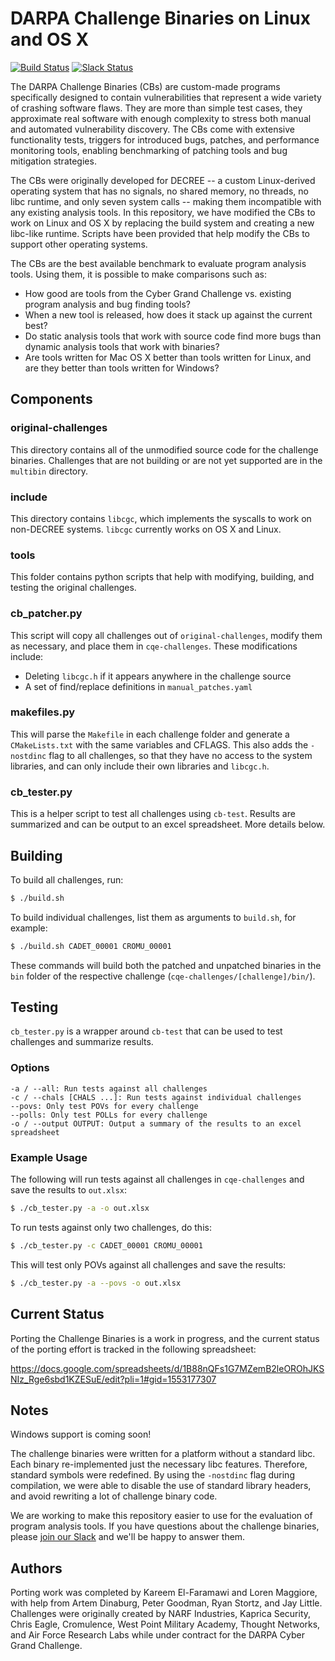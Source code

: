 # DARPA Challenge Binaries on Linux and OS X

[![Build Status](https://travis-ci.org/trailofbits/cb-multios.svg?branch=master)](https://travis-ci.org/trailofbits/cb-multios)
[![Slack Status](https://empireslacking.herokuapp.com/badge.svg)](https://empireslacking.herokuapp.com)

The DARPA Challenge Binaries (CBs) are custom-made programs specifically designed to contain vulnerabilities that represent a wide variety of crashing software flaws. They are more than simple test cases, they approximate real software with enough complexity to stress both manual and automated vulnerability discovery. The CBs come with extensive functionality tests, triggers for introduced bugs, patches, and performance monitoring tools, enabling benchmarking of patching tools and bug mitigation strategies.

The CBs were originally developed for DECREE -- a custom Linux-derived operating system that has no signals, no shared memory, no threads, no libc runtime, and only seven system calls -- making them incompatible with any existing analysis tools. In this repository, we have modified the CBs to work on Linux and OS X by replacing the build system and creating a new libc-like runtime. Scripts have been provided that help modify the CBs to support other operating systems.

The CBs are the best available benchmark to evaluate program analysis tools. Using them, it is possible to make comparisons such as:

* How good are tools from the Cyber Grand Challenge vs. existing program analysis and bug finding tools?
* When a new tool is released, how does it stack up against the current best?
* Do static analysis tools that work with source code find more bugs than dynamic analysis tools that work with binaries?
* Are tools written for Mac OS X better than tools written for Linux, and are they better than tools written for Windows?

## Components

### original-challenges 
This directory contains all of the unmodified source code for the challenge binaries. Challenges that are not building or are not yet supported are in the `multibin` directory.

### include
This directory contains `libcgc`, which implements the syscalls to work on non-DECREE systems. `libcgc` currently works on OS X and Linux.

### tools
This folder contains python scripts that help with modifying, building, and testing the original challenges.

### cb_patcher.py
This script will copy all challenges out of `original-challenges`, modify them as necessary, and place them in `cqe-challenges`. These modifications include: 

* Deleting `libcgc.h` if it appears anywhere in the challenge source
* A set of find/replace definitions in `manual_patches.yaml`

### makefiles.py
This will parse the `Makefile` in each challenge folder and generate a `CMakeLists.txt` with the same variables and CFLAGS. This also adds the `-nostdinc` flag to all challenges, so that they have no access to the system libraries, and can only include their own libraries and `libcgc.h`.

### cb_tester.py
This is a helper script to test all challenges using `cb-test`. Results are summarized and can be output to an excel spreadsheet. More details below.

## Building

To build all challenges, run:

```bash
$ ./build.sh
```

To build individual challenges, list them as arguments to `build.sh`, for example:

```bash
$ ./build.sh CADET_00001 CROMU_00001
```

These commands will build both the patched and unpatched binaries in the `bin` folder of the respective challenge (`cqe-challenges/[challenge]/bin/`).

## Testing

`cb_tester.py` is a wrapper around `cb-test` that can be used to test challenges and summarize results.

### Options

```
-a / --all: Run tests against all challenges
-c / --chals [CHALS ...]: Run tests against individual challenges
--povs: Only test POVs for every challenge
--polls: Only test POLLs for every challenge
-o / --output OUTPUT: Output a summary of the results to an excel spreadsheet
```

### Example Usage

The following will run tests against all challenges in `cqe-challenges` and save the results to `out.xlsx`:

```bash
$ ./cb_tester.py -a -o out.xlsx
```

To run tests against only two challenges, do this:

```bash
$ ./cb_tester.py -c CADET_00001 CROMU_00001
```

This will test only POVs against all challenges and save the results:

```bash
$ ./cb_tester.py -a --povs -o out.xlsx
```

## Current Status

Porting the Challenge Binaries is a work in progress, and the current status of the porting effort is tracked in the following spreadsheet:

https://docs.google.com/spreadsheets/d/1B88nQFs1G7MZemB2leOROhJKSNIz_Rge6sbd1KZESuE/edit?pli=1#gid=1553177307

## Notes

Windows support is coming soon!

The challenge binaries were written for a platform without a standard libc. Each binary re-implemented just the necessary libc features. Therefore, standard symbols were redefined. By using the `-nostdinc` flag during compilation, we were able to disable the use of standard library headers, and avoid rewriting a lot of challenge binary code.

We are working to make this repository easier to use for the evaluation of program analysis tools. If you have questions about the challenge binaries, please [join our Slack](https://empireslacking.herokuapp.com) and we'll be happy to answer them.

## Authors

Porting work was completed by Kareem El-Faramawi and Loren Maggiore, with help from Artem Dinaburg, Peter Goodman, Ryan Stortz, and Jay Little. Challenges were originally created by NARF Industries, Kaprica Security, Chris Eagle, Cromulence, West Point Military Academy, Thought Networks, and Air Force Research Labs while under contract for the DARPA Cyber Grand Challenge.

